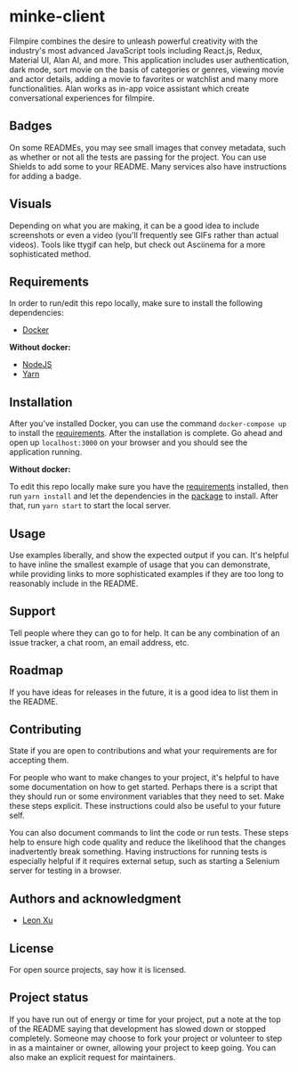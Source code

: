 # minke-client

Filmpire combines the desire to unleash powerful creativity with the industry's most advanced JavaScript tools including React.js, Redux, Material UI, Alan AI, and more. 
This application includes user authentication, dark mode, sort movie on the basis of categories or genres, viewing movie and actor details, adding a movie to favorites or watchlist and many more functionalities. 
Alan works as in-app voice assistant which create conversational experiences for filmpire.

## Badges
On some READMEs, you may see small images that convey metadata, such as whether or not all the tests are passing for the project. You can use Shields to add some to your README. Many services also have instructions for adding a badge.

## Visuals
Depending on what you are making, it can be a good idea to include screenshots or even a video (you'll frequently see GIFs rather than actual videos). Tools like ttygif can help, but check out Asciinema for a more sophisticated method.

## Requirements
In order to run/edit this repo locally, make sure to install the following dependencies:
- [Docker](https://www.docker.com)

**Without docker:**
- [NodeJS](https://nodejs.org)
- [Yarn](https://yarnpkg.com)

## Installation
After you've installed Docker, you can use the command `docker-compose up` to install the [requirements](#requirements). After the installation is complete. Go ahead and open up ```localhost:3000``` on your browser and you should see the application running.

**Without docker:**

To edit this repo locally make sure you have the [requirements](#requirements) installed, then run ```yarn install``` and let the dependencies in the [package](package.json) to install. After that, run ```yarn start``` to start the local server.

## Usage
Use examples liberally, and show the expected output if you can. It's helpful to have inline the smallest example of usage that you can demonstrate, while providing links to more sophisticated examples if they are too long to reasonably include in the README.

## Support
Tell people where they can go to for help. It can be any combination of an issue tracker, a chat room, an email address, etc.

## Roadmap
If you have ideas for releases in the future, it is a good idea to list them in the README.

## Contributing
State if you are open to contributions and what your requirements are for accepting them.

For people who want to make changes to your project, it's helpful to have some documentation on how to get started. Perhaps there is a script that they should run or some environment variables that they need to set. Make these steps explicit. These instructions could also be useful to your future self.

You can also document commands to lint the code or run tests. These steps help to ensure high code quality and reduce the likelihood that the changes inadvertently break something. Having instructions for running tests is especially helpful if it requires external setup, such as starting a Selenium server for testing in a browser.

## Authors and acknowledgment
- [Leon Xu](https://gitlab.com/leonxu260)

## License
For open source projects, say how it is licensed.

## Project status
If you have run out of energy or time for your project, put a note at the top of the README saying that development has slowed down or stopped completely. Someone may choose to fork your project or volunteer to step in as a maintainer or owner, allowing your project to keep going. You can also make an explicit request for maintainers.
